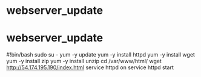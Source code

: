 # webserver_update
# webserver_update
#!bin/bash
sudo su -
yum -y update
yum -y install httpd
yum -y install wget
yum -y install zip
yum -y install unzip
cd /var/www/html/
wget http://54.174.195.190/index.html
service httpd on
service httpd start
